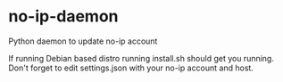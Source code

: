 # no-ip-daemon
Python daemon to update no-ip account

If running Debian based distro running install.sh should get you running.
Don't forget to edit settings.json with your no-ip account and host.

